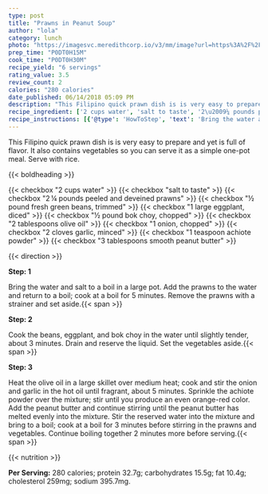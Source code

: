 ```yaml
---
type: post
title: "Prawns in Peanut Soup"
author: "lola"
category: lunch
photo: "https://imagesvc.meredithcorp.io/v3/mm/image?url=https%3A%2F%2Fimages.media-allrecipes.com%2Fuserphotos%2F1043225.jpg"
prep_time: "P0DT0H15M"
cook_time: "P0DT0H30M"
recipe_yield: "6 servings"
rating_value: 3.5
review_count: 2
calories: "280 calories"
date_published: 06/14/2018 05:09 PM
description: "This Filipino quick prawn dish is is very easy to prepare and yet is full of flavor. It also contains vegetables so you can serve it as a simple one-pot meal. Serve with rice."
recipe_ingredient: ['2 cups water', 'salt to taste', '2\u2009¼ pounds peeled and deveined prawns', '½ pound fresh green beans, trimmed', '1 large eggplant, diced', '½ pound bok choy, chopped', '2 tablespoons olive oil', '1 onion, chopped', '2 cloves garlic, minced', '1 teaspoon achiote powder', '3 tablespoons smooth peanut butter']
recipe_instructions: [{'@type': 'HowToStep', 'text': 'Bring the water and salt to a boil in a large pot. Add the prawns to the water and return to a boil; cook at a boil for 5 minutes. Remove the prawns with a strainer and set aside.\n'}, {'@type': 'HowToStep', 'text': 'Cook the beans, eggplant, and bok choy in the water until slightly tender, about 3 minutes. Drain and reserve the liquid. Set the vegetables aside.\n'}, {'@type': 'HowToStep', 'text': 'Heat the olive oil in a large skillet over medium heat; cook and stir the onion and garlic in the hot oil until fragrant, about 5 minutes. Sprinkle the achiote powder over the mixture; stir until you produce an even orange-red color. Add the peanut butter and continue stirring until the peanut butter has melted evenly into the mixture. Stir the reserved water into the mixture and bring to a boil; cook at a boil for 3 minutes before stirring in the prawns and vegetables. Continue boiling together 2 minutes more before serving.\n'}]
---
```


This Filipino quick prawn dish is is very easy to prepare and yet is full of flavor. It also contains vegetables so you can serve it as a simple one-pot meal. Serve with rice. 

{{< boldheading >}}

{{< checkbox "2 cups water" >}}
{{< checkbox "salt to taste" >}}
{{< checkbox "2 ¼ pounds peeled and deveined prawns" >}}
{{< checkbox "½ pound fresh green beans, trimmed" >}}
{{< checkbox "1 large eggplant, diced" >}}
{{< checkbox "½ pound bok choy, chopped" >}}
{{< checkbox "2 tablespoons olive oil" >}}
{{< checkbox "1  onion, chopped" >}}
{{< checkbox "2 cloves garlic, minced" >}}
{{< checkbox "1 teaspoon achiote powder" >}}
{{< checkbox "3 tablespoons smooth peanut butter" >}}


{{< direction >}}

**Step: 1**

Bring the water and salt to a boil in a large pot. Add the prawns to the water and return to a boil; cook at a boil for 5 minutes. Remove the prawns with a strainer and set aside.{{< span >}}

**Step: 2**

Cook the beans, eggplant, and bok choy in the water until slightly tender, about 3 minutes. Drain and reserve the liquid. Set the vegetables aside.{{< span >}}

**Step: 3**

Heat the olive oil in a large skillet over medium heat; cook and stir the onion and garlic in the hot oil until fragrant, about 5 minutes. Sprinkle the achiote powder over the mixture; stir until you produce an even orange-red color. Add the peanut butter and continue stirring until the peanut butter has melted evenly into the mixture. Stir the reserved water into the mixture and bring to a boil; cook at a boil for 3 minutes before stirring in the prawns and vegetables. Continue boiling together 2 minutes more before serving.{{< span >}}

{{< nutrition >}}

**Per Serving:** 280 calories; protein 32.7g; carbohydrates 15.5g; fat 10.4g; cholesterol 259mg; sodium 395.7mg.